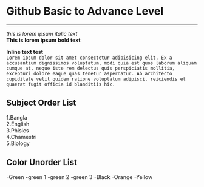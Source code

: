 <!-- github basic to advance level -->

# Github Basic to Advance Level  
---

_this is lorem ipsum italic text_  
__This is lorem ipsum bold text__  

__Inline text test__  
`Lorem ipsum dolor sit amet consectetur adipisicing elit. Ex a accusantium dignissimos voluptatum, modi quia est quos laborum aliquam cumque at, neque iste rem delectus quis perspiciatis mollitia, excepturi dolore eaque quas tenetur aspernatur. Ab architecto cupiditate velit quidem ratione voluptatum adipisci, reiciendis et quaerat fugit officia id blanditiis hic.`      

  
__Subject Order List__  
---  
1.Bangla  
2.English  
3.Phisics  
4.Chamestri  
5.Biology  
  
 __Color Unorder List__  
 ---  
 -Green
   -green 1 
   -green 2 
   -green 3 
 -Black 
 -Orange 
 -Yellow 




